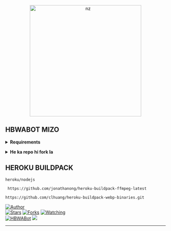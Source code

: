 <p align="center">
<img src="https://telegra.ph/file/910eec69750ced676b2a1.jpg" alt="nz" width="350"/>
</p>

## HBWABOT MIZO
</details>

<!-- Requirements -->
<b><details><summary>Requirements</summary></b>
* Qr code link luh nan hian i phone a tang ni lo in, mi dang phone a tangin emaw i laptop atangin Qr-Code link ah hian lut la
* I WhatsApp link device a tangin scan tur [Hmet rawh](https://replit.com/@HBMods/HBWABot-Qr-Code-Generator?v=1)
* Chuan i WhatsApp-ah lut la, Settings luhna bulah khan, WhatsApp link device a tangin Qr-Code chu i scan thei ang
* Heroku Account ila nei loh chuan [hmet rawh](https://signup.heroku.com/login)
* Railway account ila nei loh chuan [hmet rawh](https://railway.app)

</details>

<!-- Start via Heroku -->
<b><details><summary>He ka repo hi fork la</summary></b>
* He Repo hi fork la [Hmet rawh](https://github.com/HBMods-OFC/HBWABot-v3/fork)
* Deploy chhung hi minute 5-10 ani thin a lo nghak zel dawn nia 
* I deploy zo hunah logs kha check la 

<br>

</details>

## HEROKU BUILDPACK

```
heroku/nodejs
```
```
 https://github.com/jonathanong/heroku-buildpack-ffmpeg-latest
```
```
https://github.com/clhuang/heroku-buildpack-webp-binaries.git
```

<a href="https://github.com/HBMods-OFC"><img title="Author" src="https://img.shields.io/badge/Author-HBMods-blue.svg?color=FFA161FF&style=for-the-badge&logo=github" /></a>  
<a href="https://github.com/HBMods-OFC/HBWABot-v3"><img title="Stars" src="https://img.shields.io/github/stars/HBMods-OFC/HBWABot-v3?color=FFA161FF&style=flat-square" /></a>
<a href="https://github.com/HBMods-OFC/HBWABot-v3/network/members"><img title="Forks" src="https://img.shields.io/github/forks/HBMods-OFC/HBWABot-v3?color=FFA161FF&style=flat-square" /></a>
<a href="https://github.com/HBMods-OFC/HBWABot-v3/watchers"><img title="Watching" src="https://img.shields.io/github/watchers/HBMods-OFC/HBWABot-v3?label=watchers&color=FFA161FF&style=flat-square" /></a> <br>
<a href="https://chat.whatsapp.com/DVjOS8G9xqgFoXfNy6HYAK"><img title="HBWABot" src="https://img.shields.io/badge/WhatsApp-Group-blue.svg?color=FFA161FF&style=for-the-badge&logo=whatsapp" /></a> 
<a href="https://youtube.com/c/HBSuantakOfficialChannel"><img src="https://img.shields.io/badge/HBMods-Channel-ff0000?style=for-the-badge&logo=youtube&logoColor=ff000000&link=https://youtube.com/c/HBSuantakOfficialChannel" /><br>
</details>

----
